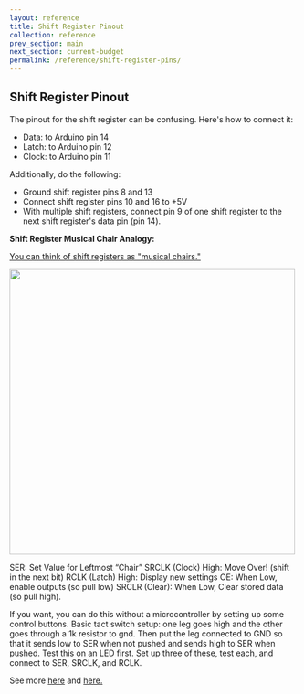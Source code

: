 ```yaml
---
layout: reference
title: Shift Register Pinout
collection: reference
prev_section: main
next_section: current-budget
permalink: /reference/shift-register-pins/
---
```


## Shift Register Pinout

The pinout for the shift register can be confusing. Here's how to connect it:

- Data: to Arduino pin 14
- Latch: to Arduino pin 12
- Clock: to Arduino pin 11

Additionally, do the following:

- Ground shift register pins 8 and 13
- Connect shift register pins 10 and 16 to +5V
- With multiple shift registers, connect pin 9 of one shift register to the next shift register's data pin (pin 14).

**Shift Register Musical Chair Analogy:**

<a href="http://bildr.org/2011/02/74hc595/">You can think of shift registers as "musical chairs."</a>

<img src="http://bildr.org/blog/wp-content/uploads/2011/02/574px-SN74HC595-pinout.png" style="width: 500px"/>

SER: Set Value for Leftmost “Chair”
SRCLK (Clock) High: Move Over! (shift in the next bit)
RCLK (Latch) High: Display new settings
OE: When Low, enable outputs (so pull low)
SRCLR (Clear): When Low, Clear stored data (so pull high).

If you want, you can do this without a microcontroller by setting up some control buttons. Basic tact switch setup: one leg goes high and the other goes through a 1k resistor to gnd. Then put the leg connected to GND so that it sends low to SER when not pushed and sends high to SER when pushed. Test this on an LED first. Set up three of these, test each, and connect to SER, SRCLK, and RCLK. 

See more <a href="http://hackaday.com/2013/02/07/learn-shift-registers-without-involving-a-microcontroller/">here</a> and <a href="http://www.learningaboutelectronics.com/Articles/Shift-register-circuit.php">here.</a>